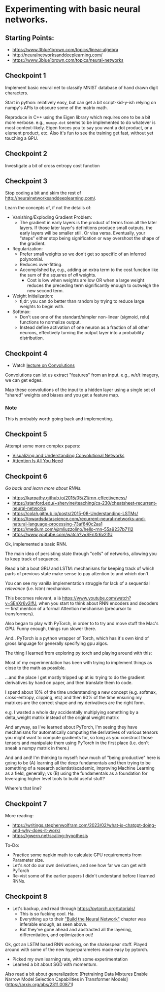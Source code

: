 # Experimenting with basic neural networks.

## Starting Points:

* https://www.3blue1brown.com/topics/linear-algebra
* http://neuralnetworksanddeeplearning.com/
* https://www.3blue1brown.com/topics/neural-networks

## Checkpoint 1

Implement basic neural net to classify MNIST database of hand drawn digit characters.

Start in python: relatively easy, but can get a bit script-kid-y-ish relying on numpy's APIs to obscure some of the matrix math.

Reproduce in C++ using the Eigen library which requires one to be a bit more verbose. e.g., `numpy.dot`
seems to be implemented to do whatever is most context-likely. Eigen forces you to say you want a dot product,
or a element product, etc. Also it's fun to see the training get fast, without yet touching a GPU.

## Checkpoint 2

Investigate a bit of cross entropy cost function

## Checkpoint 3

Stop coding a bit and skim the rest of http://neuralnetworksanddeeplearning.com/.

Learn the concepts of, if not the details of:

* Vanishing/Exploding Gradient Problem:
  * The gradient in early layers is the product of terms from all the later layers. If those later layer's definitions produce small outputs, the early layers will be smaller still. Or visa versa. Eventually, your "steps" either stop being signification or way overshoot the shape of the gradient.
* Regularization:
    * Prefer small weights so we don't get so specific of an inferred polynomial.
    * Reduces over-fitting.
    * Accomplished by, e.g., adding an extra term to the cost function like the sum of the squares of *all* weights.
        * Cost is low when weights are low OR when a large weight reduces the preceding term significantly enough to outweigh
	  the new second term.
* Weight Initialization:
  * tl;dr: you can do better than random by trying to reduce large weights to begin with.
* Softmax:
  * Don't use one of the standard/simpler non-linear (sigmoid, relu) functions to normalize output.
  * Instead define activation of one neuron as a fraction  of all other neurons, effectively turning the output layer into a probability distribution.

## Checkpoint 4

* Watch [lecture on Convolutions](https://www.youtube.com/watch?v=KuXjwB4LzSA)

Convolutions can let us extract "features" from an input.
e.g., w/r/t imagery, we can get edges.

Map these convolutions of the input to a hidden layer using a single set of "shared" weights and biases and you get a feature map.

### Note

This is probably worth going back and implementing.


## Checkpoint 5

Attempt some more complex papers:

* [Visualizing and Understanding Convolutional Networks](https://arxiv.org/abs/1311.2901)
* [Attention Is All You Need](https://arxiv.org/abs/1706.03762)


## Checkpoint 6

_Go back and learn more about RNNs._

* https://karpathy.github.io/2015/05/21/rnn-effectiveness/
* https://stanford.edu/~shervine/teaching/cs-230/cheatsheet-recurrent-neural-networks
* https://colah.github.io/posts/2015-08-Understanding-LSTMs/
* https://towardsdatascience.com/recurrent-neural-networks-and-natural-language-processing-73af640c2aa1
* https://medium.com/@mliuzzolino/hello-rnn-55a9237b7112
* https://www.youtube.com/watch?v=SEnXr6v2ifU

Ok, implemented a basic RNN.

The main idea of persisting state through "cells" of networks, allowing you to keep track of sequence.

Read a bit a bout GRU and LSTM: mechanisms for keeping track of which parts of previous state make sense to pay attention to and which don't.

You can see my vanilla implementation struggle for lack of a sequential _relevance_ (i.e. lstm) mechanism.

This becomes relevant, a lá https://www.youtube.com/watch?v=SEnXr6v2ifU, when you start to think about RNN encoders and decoders — first mention of a formal Attention mechanism (precursor to transformers).

Also began to play with PyTorch, in order to to try and move stuff the Mac's GPU. Funny enough, things run slower there.

And.. PyTorch is a python wrapper of Torch, which has it's own kind of gross language for generally specifying gpu algos.

The thing I learned from exploring py torch and playing around with this:

Most of my experimentation has been with trying to implement things as close to the math as possible.

...and the place I get mostly tripped up at is: trying to do the gradient derivatives by hand on paper, and then translate them to code.

I spend about 10% of the time understanding a new concept (e.g. softmax, cross-entropy, clipping, etc) and then 90% of the time ensuring my matrixes are the correct shape and my derivatives are the right form.

e.g. I wasted a whole day accidentally multiplying something by a delta_weight matrix instead of the original weight matrix

And anyway, as I've learned about PyTorch, I'm seeing they have mechanisms for automatically computing the derivatives of various tensors you might want to compute gradients for, so long as you construct those tensors and manipulate them using PyTorch in the first place (i.e. don't sneak a numpy matrix in there.)

And and and! I'm thinking to myself: how much of "being productive" here is going to be (A) learning all the deep fundamentals and then trying to be something of a research scientist/academic, improving Machine Learning as a field, generally; vs (B) using the fundamentals as a foundation for leveraging higher level tools to build useful stuff?

Where's that line?

## Checkpoint 7

More reading:

* https://writings.stephenwolfram.com/2023/02/what-is-chatgpt-doing-and-why-does-it-work/
* https://gwern.net/scaling-hypothesis

To-Do:
* Practice some napkin math to calculate GPU requirements from Parameter size.
* Let's _not_ do our own derivatives, and see how far we can get with PyTorch
* Re-vist some of the earlier papers I didn't understand before I learned RNNs.

## Checkpoint 8

* Let's backup, and read through https://pytorch.org/tutorials/
  * This is so fucking cool. Ha.
  * Everything up to their ["Build the Neural Network"](https://pytorch.org/tutorials/beginner/basics/buildmodel_tutorial.html) chapter was inferable enough, as seen above.
  * But they've gone ahead and abstracted all the layering, differentiation, and optimization out!

Ok, got an LSTM based RNN working, on the shakespear stuff. Played around with some of the new hyperparameters made easy by pytorch.
* Picked my own learning rate, with some experimentation
* Learned a bit about SGD with momentum.

Also read a bit about generalization: [Pretraining Data Mixtures Enable Narrow Model Selection Capabilities in Transformer Models]
(https://arxiv.org/abs/2311.00871)

